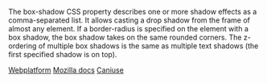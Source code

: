The box-shadow CSS property describes one or more shadow effects as a comma-separated list. It allows casting a drop shadow from the frame of almost any element. If a border-radius is specified on the element with a box shadow, the box shadow takes on the same rounded corners. The z-ordering of multiple box shadows is the same as multiple text shadows (the first specified shadow is on top).

[Webplatform](docs.webplatform.org/wiki/css/properties/box-shadow "Webplatform")
[Mozilla docs](https://developer.mozilla.org/en-US/docs/Web/CSS/box-shadow "Mozilla")
[Caniuse](http://caniuse.com/#feat=box-shadow "Caniuse")